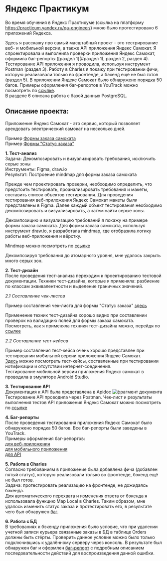# Яндекс Практикум

Во время обучения в Яндекс Практикуме (ссылка на платформу https://practicum.yandex.ru/qa-engineer/) мною было протестировано 6 приложений Яндекса.<br />

Здесь я расскажу про самый масштабный проект - это тестрирование веб- и мобильной версии, а также API приложения Яндекс Самокат. Я спроектировала и выполнила проверки приложения Яндекс Самокат, оформила баг-репорты ([раздел 1](#раздел 1), раздел 2, раздел 4). Тестирование API приложения я проводила, используя инструмент Postman (раздел 3). Работу в Charles я покажу при тестировании фичи, которую реализовали только во фронтенде, а бэкенд ещё не был готов (раздел 5).
В приложении Яндекс Самокат было обнаружено порядка 50 багов. Примеры оформления баг-репортов в YouTrack можно посмотреть по [ссылке](https://elena-s.youtrack.cloud/issues?q=тег:%20Диплом).<br />
В разделе 6 описана работа с базой данных PostgreSQL.<br />

## Описание проекта:

Приложение Яндекс Самокат - это сервис, который позволяет арендовать электрический самокат на несколько дней.<br />

Пример [Формы заказа самоката](https://github.com/Shvarikova-Elena/first-project/blob/main/pics/Часть%20формы_Заказ%20самоката.jpg)<br />
Пример [Формы "Статус заказа"](https://github.com/Shvarikova-Elena/first-project/blob/main/pics/Форма_Статус%20заказа.jpg)<br />

<a name="раздел 1"/>**1. Тест-анализ** <br />
Задача: Декомпозировать и визуализировать требования, исключить серые зоны<br />
Инструменты: Figma, draw.io<br />
Результат: Построение mindmap для формы заказа самоката<br />

Прежде чем проектировать проверки, необходимо определить, что предстоить тестировать, проанализировать требования и макеты, составить список объектов тестирования. Для проведения тестирования веб-приложения Яндекс Самокат макеты были представлены в Figma. Далее каждый объект тестирования необходимо декомпозировать и визуализировать, а затем найти серые зоны.<br />

Декомпозицию и визуализацию требований я покажу на примере формы заказа самоката. Для формы заказа самоката, используя инструмент draw.io, я разработала mindmap, где отобразила логику работы веб-приложения и вёрстку.<br />

Mindmap можно посмотреть по [ссылке](https://drive.google.com/file/d/102bFT7mJ7DYv8sHS6mkDK7q1Ih9zg3TV/view?usp=sharing) <br />

Декомпозируя требования до атомарного уровня, мне удалось закрыть много серых зон.

**2. Тест-дизайн** <br />
После проведения тест-анализа переходим к проектированию тестовой документации. Техники тест-дизайна, которые я применяла: разбиение по классам эквивалентности и выделение граничных значений.

*2.1 Составление чек-листов* <br />

Пример составления чек-листа для формы "Статус заказа" [здесь](https://docs.google.com/spreadsheets/d/18hV4HR-UZvtfX5aoAEnhuhZeLBvwdoAAsKLePHcO2uA/edit?usp=sharing)<br />

Применение техник тест-дизайна хорошо видно при составлении проверок на валидацию полей для формы заказа самоката. Посмотреть, как я применяла техники тест-дизайна можно, перейдя по [ссылке](https://docs.google.com/spreadsheets/d/18hV4HR-UZvtfX5aoAEnhuhZeLBvwdoAAsKLePHcO2uA/edit?usp=sharing)<br />

*2.2 Составление тест-кейсов* <br />

Пример составления тест-кейса очень хорошо представлен при тестировании мобильной версии приложения Яндекс Самокат.<br /> [Здесь](https://docs.google.com/spreadsheets/d/18hV4HR-UZvtfX5aoAEnhuhZeLBvwdoAAsKLePHcO2uA/edit?usp=sharing) можно посмотреть тест-кейсы, составленные при тестировании нотификации и отсутствии интернет-соединения.<br />
Тестирование мобильной версии приложения Яндекс самокат в проводила в эмуляторе Android Studio.<br />

**3. Тестирование API** <br />
Документация к API была представлена в Apidoc ![фрагмент документа](https://github.com/Shvarikova-Elena/first-project/blob/main/pics/Apidoc.jpg) <br /> Тестирование API проводила через Postman. Чек-лист и результаты выполнения тестов API приложения Яндекс Самокат можно посмотреть по [ссылке](https://docs.google.com/spreadsheets/d/18hV4HR-UZvtfX5aoAEnhuhZeLBvwdoAAsKLePHcO2uA/edit?usp=sharing)<br />

**4. Баг-репорты** <br />
После проведения тестирования приложения Яндекс Самокат было обнаружено порядка 50 багов. Все баг-репорты были заведены в YouTrack.<br />
Примеры оформления баг-репортов:<br />
	[для веб-приложения](https://elena-s.youtrack.cloud/issue/59M-84/Mozhno-vybrat-proshedshuyu-datu-v-pole-Kogda-privezti-samokat-na-ekrane-Sdelat-zakaz-v-prilozhenii-Yandeks-Samokat)<br />
	[для мобильного приложения](https://elena-s.youtrack.cloud/issue/59M-119/Vsplyvayushee-okno-soderzhit-tekst-Net-dostupa-k-internetu-pri-otsutstvii-internet-soedineniya-v-mobilnom-prilozhenii-Yandeks)<br />
	[для API](https://elena-s.youtrack.cloud/issue/59M-122/Uspeshnoe-sozdanie-uchetnoj-zapisi-pri-otpravke-api-v1-courier-zaprosa-v-pole-login-esli-vvesti-nekorrektnye-dannye)<br />

**5. Работа в Charles** <br />
Согласно требованиям в приложение была добавлена фича (добавлен пятый статус), которую реализовали только во фронтенде, бэкенд ещё не был готов.<br />
Задача: протестировать реализацию на фронтенде, не дожидаясь бэкенда.<br />
Для автоматического перехвата и изменения ответа от бэкенда я использовала функцию Map Local в Charles. Таким образом, мне удалось изменить статус заказа и протестировать его, в результате чего был обнаружен [баг](https://elena-s.youtrack.cloud/issue/59M-107/Nadpis-Arenda-zakonchitsya...-v-pyatom-statuse-kogda-vremya-arendy-uzhe-zakonchilos-na-ekrane-Status-zakaza-v-prilozhenii).<br />

**6. Работа с БД** <br />
В требованиях к бэкенду приложения было условие, что при удалении учетной записи курьера связанные заказы в БД в таблице Orders должны быть стёрты. Проверить данное условие можно было только подключившись к удалённому серверу через консоль. В результате был обнаружен баг и оформлен [баг-репорт](https://elena-s.youtrack.cloud/issue/59M-125/Svyazannye-zakazy-v-tablice-Orders-posle-udaleniya-uchetnoj-zapisi-ne-stirayutsya) с подробным описанием последовательности действий для воспроизведения данной ошибки.

